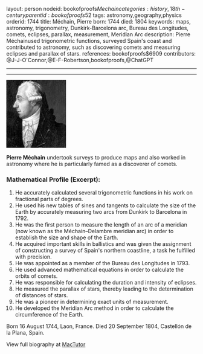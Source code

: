layout: person
nodeid: bookofproofs$Mechain
categories: history,18th-century
parentid: bookofproofs$52
tags: astronomy,geography,physics
orderid: 1744
title: Méchain, Pierre
born: 1744
died: 1804
keywords: maps, astronomy, trigonometry, Dunkirk-Barcelona arc, Bureau des Longitudes, comets, eclipses, parallax, measurement, Meridian Arc
description: Pierre Méchainused trigonometric functions, surveyed Spain's coast and contributed to astronomy, such as discovering comets and measuring eclipses and parallax of stars.
references: bookofproofs$6909
contributors: @J-J-O'Connor,@E-F-Robertson,bookofproofs,@ChatGPT

---



---

![Mechain.jpg](https://github.com/bookofproofs/bookofproofs.github.io/blob/main/_sources/_assets/images/portraits/Mechain.jpg?raw=true)

**Pierre Méchain** undertook surveys to produce maps and also worked in astronomy where he is particularly famed as a discoverer of comets.

### Mathematical Profile (Excerpt):
1. He accurately calculated several trigonometric functions in his work on fractional parts of degrees.
2. He used his new tables of sines and tangents to calculate the size of the Earth by accurately measuring two arcs from Dunkirk to Barcelona in 1792.
3. He was the first person to measure the length of an arc of a meridian (now known as the Méchain–Delambre meridian arc) in order to establish the size and shape of the Earth.
4. He acquired important skills in ballistics and was given the assignment of constructing a survey of Spain's northern coastline, a task he fulfilled with precision.
5. He was appointed as a member of the Bureau des Longitudes in 1793.
6. He used advanced mathematical equations in order to calculate the orbits of comets.
7. He was responsible for calculating the duration and intensity of eclipses.
8. He measured the parallax of stars, thereby leading to the determination of distances of stars.
9. He was a pioneer in determining exact units of measurement.
10. He developed the Meridian Arc method in order to calculate the circumference of the Earth.

Born 16 August 1744, Laon, France. Died 20 September 1804, Castellón de la Plana, Spain.

View full biography at [MacTutor](https://mathshistory.st-andrews.ac.uk/Biographies/Mechain/)
